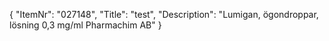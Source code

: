 {
  "ItemNr": "027148",
  "Title": "test",
  "Description": "Lumigan, ögondroppar, lösning 0,3 mg/ml Pharmachim AB"
}